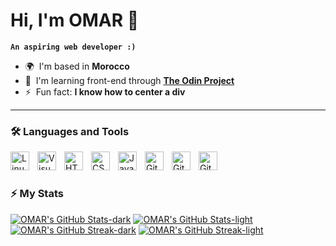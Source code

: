 # Hi, I'm OMAR 👋

**`An aspiring web developer :)`**

- 🌍  I'm based in **Morocco**
- 🧠  I'm learning front-end through **[The Odin Project](https://www.theodinproject.com)**
- ⚡  Fun fact: **I know how to center a div**

---

### 🛠️ Languages and Tools

[<img align="left" alt="Linux" width="30px" style="padding-right:10px;" src="https://cdn.jsdelivr.net/gh/devicons/devicon/icons/linux/linux-original.svg" />](https://www.linux.org/pages/download/)
[<img align="left" alt="Visual Studio Code" width="30px" style="padding-right:10px;" src="https://cdn.jsdelivr.net/gh/devicons/devicon@latest/icons/vscode/vscode-original.svg" />](https://code.visualstudio.com/)
[<img align="left" alt="HTML" width="30px" style="padding-right:10px;" src="https://cdn.jsdelivr.net/gh/devicons/devicon/icons/html5/html5-plain.svg" />](https://developer.mozilla.org/en-US/docs/Web/HTML)
[<img align="left" alt="CSS" width="30px" style="padding-right:10px;" src="https://cdn.jsdelivr.net/gh/devicons/devicon/icons/css3/css3-plain.svg" />](https://developer.mozilla.org/en-US/docs/Web/CSS)
[<img align="left" alt="JavaScript" width="30px" style="padding-right:10px;" src="https://cdn.jsdelivr.net/gh/devicons/devicon/icons/javascript/javascript-plain.svg" />](https://developer.mozilla.org/en-US/docs/Web/JavaScript)
[<img align="left" alt="Git" width="30px" style="padding-right:10px;" src="https://cdn.jsdelivr.net/gh/devicons/devicon@latest/icons/git/git-original.svg" />](https://git-scm.com/)
[<img align="left" alt="GitHub" width="30px" src="https://user-images.githubusercontent.com/3369400/139447912-e0f43f33-6d9f-45f8-be46-2df5bbc91289.png" style="padding-right:10px;" />](https://github.com/OneSrX#gh-dark-mode-only)
[<img align="left" alt="GitHub" width="30px" src="https://user-images.githubusercontent.com/3369400/139448065-39a229ba-4b06-434b-bc67-616e2ed80c8f.png" style="padding-right:10px;" />](https://github.com/OneSrX#gh-light-mode-only)
<br />

#

### ⚡ My Stats

[![OMAR's GitHub Stats-dark](https://github-readme-stats-lone-wolf-74.vercel.app/api?username=onesrx&theme=catppuccin_mocha&hide_border=true&custom_title=OMAR's%20GitHub%20Stats&show_icons=true&count_private=true)](https://github.com/OneSrX#gh-dark-mode-only)
[![OMAR's GitHub Stats-light](https://github-readme-stats-lone-wolf-74.vercel.app/api?username=onesrx&theme=catppuccin_latte&hide_border=true&custom_title=OMAR's%20GitHub%20Stats&show_icons=true&count_private=true)](https://github.com/OneSrX#gh-light-mode-only)
[![OMAR's GitHub Streak-dark](https://streak-stats.demolab.com?user=onesrx&theme=catppuccin-mocha&hide_border=true&mode=weekly&card_width=467)](https://github.com/OneSrX#gh-dark-mode-only)
[![OMAR's GitHub Streak-light](https://streak-stats.demolab.com?user=onesrx&theme=catppuccin-latte&hide_border=true&mode=weekly&card_width=467)](https://github.com/OneSrX#gh-light-mode-only)
